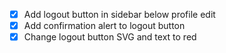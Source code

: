 - [x] Add logout button in sidebar below profile edit
- [x] Add confirmation alert to logout button
- [x] Change logout button SVG and text to red
